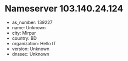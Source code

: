 # Nameserver 103.140.24.124

* as_number: 139227
* name: Unknown
* city: Mirpur
* country: BD
* organization: Hello IT
* version: Unknown
* dnssec: Unknown
